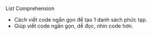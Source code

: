 List Comprehension
- Cách viết code ngắn gọn để tạo 1 danh sách phức tạp.
- Giúp viết code ngắn gọn, dễ đọc, nhìn code hơn.

